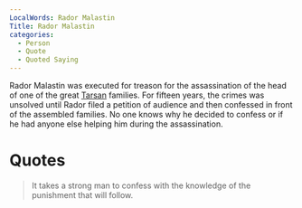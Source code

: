 ```yaml
---
LocalWords: Rador Malastin
Title: Rador Malastin
categories:
  - Person
  - Quote
  - Quoted Saying
---
```


Rador Malastin was executed for treason for the assassination of the head of one of the great [Tarsan]() families. For fifteen years, the crimes was unsolved until Rador filed a petition of audience and then confessed in front of the assembled families. No one knows why he decided to confess or if he had anyone else helping him during the assassination.

# Quotes

> It takes a strong man to confess with the knowledge of the punishment that will follow.
